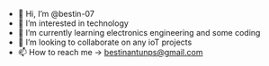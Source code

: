 - 👋 Hi, I’m @bestin-07
- 👀 I’m interested in technology 
- 🌱 I’m currently learning electronics engineering and some coding
- 💞️ I’m looking to collaborate on any ioT projects
- 📫 How to reach me -> bestinantunps@gmail.com

<!---
bestin-07/bestin-07 is a ✨ special ✨ repository because its `README.md` (this file) appears on your GitHub profile.
You can click the Preview link to take a look at your changes.
--->
